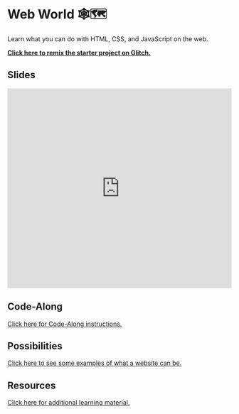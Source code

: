 # Web World 🕸🗺
Learn what you can do with HTML, CSS, and JavaScript on the web.

**[Click here to remix the starter project on Glitch.](https://glitch.com/edit/#!/remix/web-world-start)**

## Slides
<iframe src='https://view.officeapps.live.com/op/embed.aspx?src=https://github.com/hackyland.github.io/raw/main/WebWorld/WebWorldPresentation.pptx' width='100%' height='450px' frameborder='0'></iframe>

## Code-Along
[Click here for Code-Along instructions.](WebWorldCodeAlong.md)

## Possibilities
[Click here to see some examples of what a website can be.](WebPossibilities.md)

## Resources
[Click here for additional learning material.](WebResources.md)
